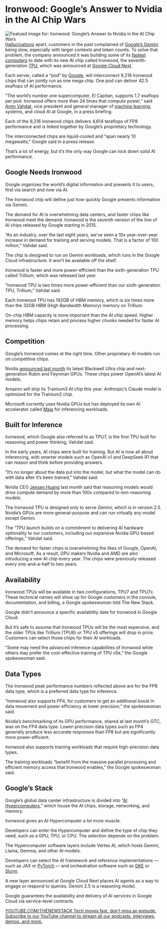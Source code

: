 # Ironwood: Google’s Answer to Nvidia in the AI Chip Wars
![Featued image for: Ironwood: Google’s Answer to Nvidia in the AI Chip Wars](https://cdn.thenewstack.io/media/2025/04/e9f2b7df-osarugue-igbinoba-t354dnfdjkq-unsplash-1024x576.jpg)
[Hallucinations](https://thenewstack.io/how-to-reduce-the-hallucinations-from-large-language-models/) apart, customers in the past complained of [Google’s Gemini](https://thenewstack.io/gemini-all-you-need-to-know-about-googles-multimodal-ai/) being slow, especially with larger contexts and token counts.
To solve that problem, the company announced it was building some of its [fastest computers](https://thenewstack.io/top500-chinas-supercomputing-silence-aggravates-tech-cold-war-with-u-s/) to date with its new AI chip called Ironwood, the seventh-generation [TPU](https://thenewstack.io/ai-hardware-and-open-models-headed-in-the-linux-direction/), which was announced at [Google Cloud Next](https://cloud.withgoogle.com/next/25).

Each server, called a “pod” by [Google](https://cloud.google.com/?utm_content=inline+mention), will interconnect 9,216 Ironwood chips that can jointly run as one mega chip. One pod can deliver 42.5 exaflops of AI performance.

“The world’s number one supercomputer, El Capitan, supports 1.7 exaflops per pod. Ironwood offers more than 24 times that compute power,” said [Amin Vahdat](https://www.linkedin.com/in/vahdat/), vice president and general manager of [machine learning](https://thenewstack.io/simplify-ai-development-with-machine-learning-containers/), systems, and cloud AI at Google, in a press briefing.

Each of the 9,216 Ironwood chips delivers 4,614 teraflops of FP8 performance and is linked together by Google’s proprietary technology.

The interconnected chips are liquid-cooled and “span nearly 10 megawatts,” Google said in a press release.

That’s a lot of energy, but it’s the only way Google can lock down solid AI performance.

## Google Needs Ironwood
Google organizes the world’s digital information and presents it to users, first via search and now via AI.

The Ironwood chip will define just how quickly Google presents information via Gemini.

The demand for AI is overwhelming data centers, and faster chips like Ironwood meet the demand. Ironwood is the seventh version of the line of AI chips released by Google starting in 2015.

“As an industry, over the last eight years, we’ve seen a 10x year-over-year increase in demand for training and serving models. That is a factor of 100 million,” Vahdat said.

The chip is designed to run on Gemini workloads, which runs in the Google Cloud infrastructure. It won’t be available off the shelf.

Ironwood is faster and more power-efficient than the sixth-generation TPU called Trillium, which was released last year.

“Ironwood TPU is two times more power-efficient than our sixth-generation TPU, Trillium,” Vahdat said.

Each Ironwood TPU has 192GB of HBM memory, which is six times more than the 32GB HBM (High Bandwidth Memory) memory on Trillium.

On-chip HBM capacity is more important than the AI chip speed. Higher memory helps chips retain and process higher chunks needed for faster AI processing.

## Competition
Google’s Ironwood comes at the right time. Other proprietary AI models run on competitive chips.

Nvidia [announced last month](https://thenewstack.io/nvidia-unveils-next-gen-rubin-and-feynman-architectures-pushing-ai-power-limits/) its latest Blackwell Ultra chip and next-generation Rubin and Feynman GPUs. These chips power OpenAI’s latest AI models.

Amazon will ship its Trainium3 AI chip this year. Anthropic’s Claude model is optimized for the Trainium2 chip.

Microsoft currently uses Nvidia GPUs but has deployed its own AI accelerator called [Maia](https://thenewstack.io/why-microsoft-has-to-save-openai/) for inferencing workloads.

## Built for Inference
Ironwood, which Google also referred to as TPU7, is the first TPU built for reasoning and power thinking, Vahdat said.

In the early years, AI chips were built for training. But AI is now all about inferencing, with smarter models such as OpenAI o1 and DeepSeek R1 that can reason and think before providing answers.

“It’s no longer about the data put into the model, but what the model can do with data after it’s been trained,” Vahdat said.

Nvidia CEO [Jensen Huang](https://www.linkedin.com/in/jenhsunhuang/) last month said that reasoning models would drive compute demand by more than 100x compared to non-reasoning models.

The Ironwood TPU is designed only to serve Gemini, which is in version 2.5. Nvidia’s GPUs are more general-purpose and can run virtually any model except Gemini.

The “TPU launch builds on a commitment to delivering AI hardware optionality to our customers, including our expansive Nvidia GPU-based offerings,” Vahdat said.

The demand for faster chips is overwhelming the likes of Google, OpenAI, and Microsoft. As a result, GPU makers Nvidia and AMD are also introducing a new AI chip every year. The chips were previously released every one-and-a-half to two years.

## Availability
Ironwood TPUs will be available in two configurations, TPU7 and TPU7x. These technical names will show up for Google customers in the console, documentation, and billing, a Google spokeswoman told The New Stack.

Google didn’t announce a specific availability date for Ironwood in Google Cloud.

But it’s safe to assume that Ironwood TPUs will be the most expensive, and the older TPUs like Trillium (TPU6) or TPU v5 offerings will drop in price. Customers can select those chips for their AI workloads.

“Some may need the advanced inference capabilities of Ironwood while others may prefer the cost-effective training of TPU v5e,” the Google spokeswoman said.

## Data Types
The Ironwood peak performance numbers reflected above are for the FP8 data type, which is a preferred data type for inference.

“Ironwood also supports FP4, for customers to get an additional boost in data movement and power efficiency at lower precision,” the spokeswoman said.

Nvidia’s benchmarking of its GPU performance, shared at last month’s GTC, was on the FP4 data type. Lower-precision data types such as FP4 generally produce less accurate responses than FP8 but are significantly more power-efficient.

Ironwood also supports training workloads that require high-precision data types.

The training workloads “benefit from the massive parallel processing and efficient memory access that Ironwood enables,” the Google spokeswoman said.

## Google’s Stack
Google’s global data center infrastructure is divided into “[AI Hypercomputers](https://cloud.google.com/solutions/ai-hypercomputer?hl=en),” which house the AI chips, storage, networking, and memory.

Ironwood gives an AI Hypercomputer a lot more muscle.

Developers can enter the Hypercomputer and define the type of chip they need, such as a GPU, TPU, or CPU. The selection depends on the problem.

The Hypercomputer software layers include Vertex AI, which hosts Gemini, Llama, Gemma, and other AI models.

Developers can select the AI framework and reference implementations — such as JAX or [PyTorch](https://thenewstack.io/why-pytorch-gets-all-the-love/) — and orchestration software such as [GKE](https://thenewstack.io/run-a-google-kubernetes-engine-cluster-for-under-25-month/) or [Slurm](https://thenewstack.io/kubernetes-evolution-from-microservices-to-batch-processing-powerhouse/).

A new layer announced at Google Cloud Next places AI agents as a way to engage or respond to queries. Gemini 2.5 is a reasoning model.

Google guarantees the availability and delivery of AI services in Google Cloud via service-level contracts.

[
YOUTUBE.COM/THENEWSTACK
Tech moves fast, don't miss an episode. Subscribe to our YouTube
channel to stream all our podcasts, interviews, demos, and more.
](https://youtube.com/thenewstack?sub_confirmation=1)